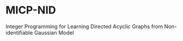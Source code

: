 # MICP-NID
Integer Programming for Learning Directed Acyclic Graphs from Non-identifiable Gaussian Model
